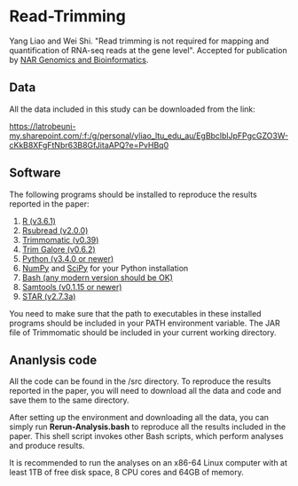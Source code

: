 # Read-Trimming
Yang Liao and Wei Shi. "Read trimming is not required for mapping and quantification of RNA-seq reads at the gene level". Accepted for publication by [NAR Genomics and Bioinformatics](https://academic.oup.com/nargab).

## Data
All the data included in this study can be downloaded from the link:

https://latrobeuni-my.sharepoint.com/:f:/g/personal/yliao_ltu_edu_au/EgBbclblJpFPgcGZO3W-cKkB8XFgFtNbr63B8GfJitaAPQ?e=PvHBq0

## Software
The following programs should be installed to reproduce the results reported in the paper:

1. [R (v3.6.1)](https://www.r-project.org/)
2. [Rsubread (v2.0.0)](https://bioconductor.org/packages/3.10/bioc/html/Rsubread.html)
3. [Trimmomatic (v0.39)](http://www.usadellab.org/cms/?page=trimmomatic)
4. [Trim Galore (v0.6.2)](https://www.bioinformatics.babraham.ac.uk/projects/trim_galore/)
5. [Python (v3.4.0 or newer)](https://www.python.org/downloads/)
6. [NumPy](https://numpy.org/) and [SciPy](https://www.scipy.org/) for your Python installation
7. [Bash (any modern version should be OK)](https://www.gnu.org/software/bash/)
8. [Samtools (v0.1.15 or newer)](http://www.htslib.org/)
9. [STAR (v2.7.3a)](https://github.com/alexdobin/STAR/releases/tag/2.7.3a)

You need to make sure that the path to executables in these installed programs should be included in your PATH environment variable. The JAR file of Trimmomatic should be included in your current working directory.

## Ananlysis code
All the code can be found in the /src directory. To reproduce the results reported in the paper, you will need to download all the data and code and save them to the same directory. 

After setting up the environment and downloading all the data, you can simply run **Rerun-Analysis.bash** to reproduce all the results included in the paper. This shell script invokes other Bash scripts, which perform analyses and produce results.

It is recommended to run the analyses on an x86-64 Linux computer with at least 1TB of free disk space, 8 CPU cores and 64GB of memory.
